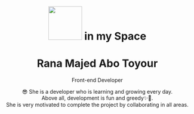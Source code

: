 <div align="center">
<h1 align="center"><img src="https://media.tenor.com/O0smnJ9sxV4AAAAi/hi-hello.gif"  width="90" height="90"> in my <strong>Space</strong></h1>
<h1>Rana Majed Abo Toyour</h1>
<p align="center">Front-end Developer</p>
</div>
<div align="center">
😎 She is a developer who is learning and growing every day. 
<br/>
Above all, development is fun and greedy✨🥱. 
<br/>
She is very motivated to complete the project by collaborating in all areas.
</div>    
